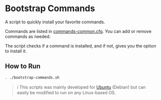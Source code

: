 # Bootstrap Commands

A script to quickly install your favorite commands.

Commands are listed in [commands-common.cfg](commands-common.cfg). You can add or remove commands as needed.

The script checks if a command is installed, and if not, gives you the option to install it.

## How to Run

```bash
. ./bootstrap-commands.sh
```
>ℹ️ This scripts was mainly developed for [Ubuntu][ubuntu] (Debian) but can easily be modified to run on any Linux-based OS.

[ubuntu]: https://ubuntu.com/desktop
